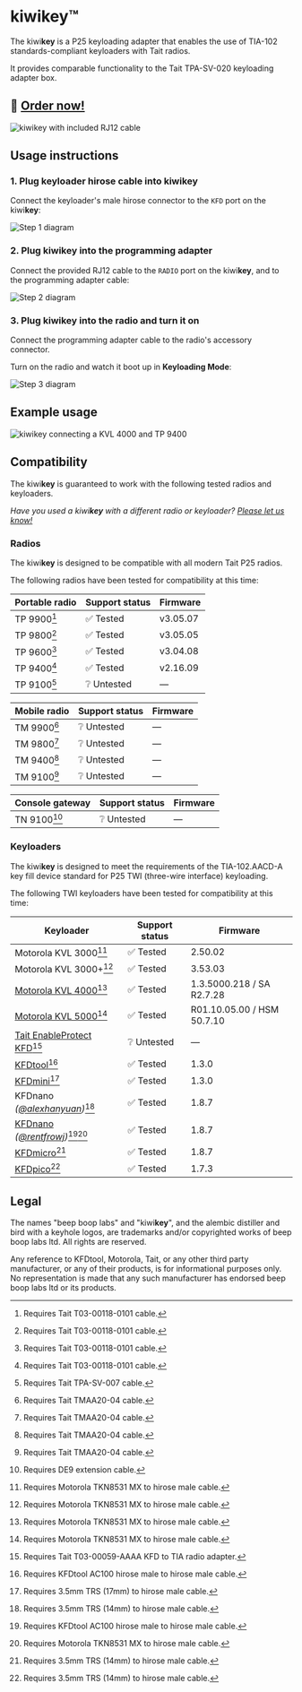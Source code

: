 kiwi**key**™
============

The kiwi**key** is a P25 keyloading adapter that enables the use of TIA-102 standards-compliant keyloaders with Tait radios.

It provides comparable functionality to the Tait TPA-SV-020 keyloading adapter box.

## 🛒 [Order now!](https://shop.beepbooplabs.ltd/products/kiwikey)

![kiwi**key** with included RJ12 cable](images/kiwikey.jpg)

## Usage instructions

### 1. Plug keyloader hirose cable into kiwi**key**

Connect the keyloader's male hirose connector to the `KFD` port on the kiwi**key**:

![Step 1 diagram](<images/instructions/1.png>)

### 2. Plug kiwi**key** into the programming adapter

Connect the provided RJ12 cable to the `RADIO` port on the kiwi**key**, and to the programming adapter cable:

![Step 2 diagram](<images/instructions/2.png>)

### 3. Plug kiwi**key** into the radio and turn it on

Connect the programming adapter cable to the radio's accessory connector.

Turn on the radio and watch it boot up in **Keyloading Mode**:

![Step 3 diagram](<images/instructions/3.png>)

## Example usage

![kiwi**key** connecting a KVL 4000 and TP 9400](images/kvl4000.jpg)

## Compatibility

The kiwi**key** is guaranteed to work with the following tested radios and keyloaders.

*Have you used a kiwi**key** with a different radio or keyloader? [Please let us know!](mailto:info@beepbooplabs.ltd)*

### Radios

The kiwi**key** is designed to be compatible with all modern Tait P25 radios.

The following radios have been tested for compatibility at this time:

| Portable radio        | Support status | Firmware |
|-----------------------|----------------|----------|
| TP 9900[^tpcable]     | ✅ Tested      | v3.05.07 |
| TP 9800[^tpcable]     | ✅ Tested      | v3.05.05 |
| TP 9600[^tpcable]     | ✅ Tested      | v3.04.08 |
| TP 9400[^tpcable]     | ✅ Tested      | v2.16.09 |
| TP 9100[^tp9100cable] | ❔ Untested    | —        |

| Mobile radio      | Support status | Firmware |
|-------------------|----------------|----------|
| TM 9900[^tmcable] | ❔ Untested    | —        |
| TM 9800[^tmcable] | ❔ Untested    | —        |
| TM 9400[^tmcable] | ❔ Untested    | —        |
| TM 9100[^tmcable] | ❔ Untested    | —        |

| Console gateway       | Support status | Firmware |
|-----------------------|----------------|----------|
| TN 9100[^serialcable] | ❔ Untested    | —        |

### Keyloaders

The kiwi**key** is designed to meet the requirements of the TIA-102.AACD-A key fill device standard for P25 TWI (three-wire interface) keyloading.

The following TWI keyloaders have been tested for compatibility at this time:

| Keyloader                                                                                                                           | Support status | Firmware                   |
|-------------------------------------------------------------------------------------------------------------------------------------|----------------|----------------------------|
| Motorola KVL 3000[^mxtohirose]                                                                                                      | ✅ Tested      | 2.50.02                    |
| Motorola KVL 3000+[^mxtohirose]                                                                                                     | ✅ Tested      | 3.53.03                    |
| [Motorola KVL 4000](https://www.motorolasolutions.com/en_us/products/p25-products/security/kvl-4000.html)[^mxtohirose]              | ✅ Tested      | 1.3.5000.218 / SA R2.7.28  |
| [Motorola KVL 5000](https://www.motorolasolutions.com/en_us/products/p25-products/security/kvl-5000.html)[^mxtohirose]              | ✅ Tested      | R01.10.05.00 / HSM 50.7.10 |
| [Tait EnableProtect KFD](https://www.taitcommunications.com/products/tait-enable-network-management/enableprotect#KFD)[^taittiabox] | ❔ Untested    | —                          |
| [KFDtool](https://store.kfdtool.com/)[^hirosetohirose]                                                                              | ✅ Tested      | 1.3.0                      |
| [KFDmini](https://www.ebay.com/itm/144716303249)[^trs17tohirose]                                                                    | ✅ Tested      | 1.3.0                      |
| KFDnano *([@alexhanyuan](https://github.com/@alexhanyuan))*[^trs14tohirose]                                                         | ✅ Tested      | 1.8.7                      |
| [KFDnano](https://www.ebay.com/usr/rentfrowj) *([@rentfrowj](https://github.com/@rentfrowj))*[^hirosetohirose][^mxtohirose]         | ✅ Tested      | 1.8.7                      |
| [KFDmicro](https://store.w3axl.com/products/kfdmicro-3d-printed-case-1)[^trs14tohirose]                                             | ✅ Tested      | 1.8.7                      |
| [KFDpico](https://www.ebay.com/itm/297004299797)[^trs14tohirose]                                                                    | ✅ Tested      | 1.7.3                      |

## Legal

The names "beep boop labs" and "kiwi**key**", and the alembic distiller and bird with a keyhole logos, are trademarks and/or copyrighted works of beep boop labs ltd. All rights are reserved.

Any reference to KFDtool, Motorola, Tait, or any other third party manufacturer, or any of their products, is for informational purposes only. No representation is made that any such manufacturer has endorsed beep boop labs ltd or its products.


[^hirosetohirose]: Requires KFDtool AC100 hirose male to hirose male cable.
[^mxtohirose]: Requires Motorola TKN8531 MX to hirose male cable.
[^serialcable]: Requires DE9 extension cable.
[^taittiabox]: Requires Tait T03-00059-AAAA KFD to TIA radio adapter.
[^tmcable]: Requires Tait TMAA20-04 cable.
[^tpcable]: Requires Tait T03-00118-0101 cable.
[^tp9100cable]: Requires Tait TPA-SV-007 cable.
[^trs14tohirose]: Requires 3.5mm TRS (14mm) to hirose male cable.
[^trs17tohirose]: Requires 3.5mm TRS (17mm) to hirose male cable.
